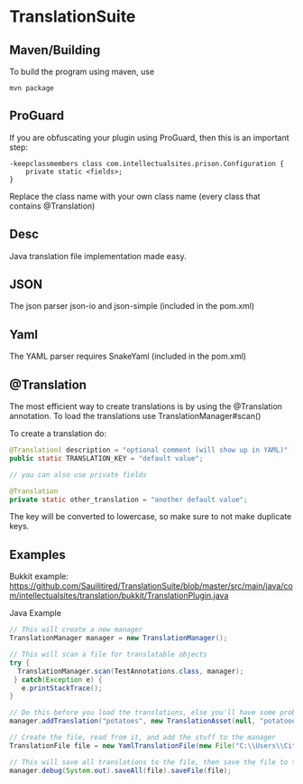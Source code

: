 TranslationSuite
================

Maven/Building
--
To build the program using maven, use
```
mvn package
```

ProGuard
--
If you are obfuscating your plugin using ProGuard, then this is an important step:

```
-keepclassmembers class com.intellectualsites.prison.Configuration {
    private static <fields>;
}
```
Replace the class name with your own class name (every class that contains @Translation)

Desc
--
Java translation file implementation
made easy.

JSON
--
The json parser json-io and json-simple (included in the pom.xml)

Yaml
--
The YAML parser requires SnakeYaml (included in the pom.xml) 

@Translation
--
The most efficient way to create translations is by using the @Translation annotation.
To load the translations use TranslationManager#scan()

To create a translation do:

```java
@Translation( description = "optional comment (will show up in YAML)" )
public static TRANSLATION_KEY = "default value";

// you can also use private fields

@Translation
private static other_translation = "another default value";
```
The key will be converted to lowercase, so make sure to not make duplicate keys.

Examples
--

Bukkit example: https://github.com/Sauilitired/TranslationSuite/blob/master/src/main/java/com/intellectualsites/translation/bukkit/TranslationPlugin.java

Java Example

```java
// This will create a new manager
TranslationManager manager = new TranslationManager();

// This will scan a file for translatable objects
try {
  TranslationManager.scan(TestAnnotations.class, manager);
 } catch(Exception e) {
   e.printStackTrace();
}

// Do this before you load the translations, else you'll have some problems :D
manager.addTranslation("potatoes", new TranslationAsset(null, "potatooooes", TranslationLanguage.swedishSwedish));

// Create the file, read from it, and add the stuff to the manager
TranslationFile file = new YamlTranslationFile(new File("C:\\Users\\Citymonstret\\Pictures\\IntellectualChat\\profiles\\debug"), TranslationLanguage.swedishSwedish, "potatoes", manager).read().header("This is the header", "another line");

// This will save all translations to the file, then save the file to the disk
manager.debug(System.out).saveAll(file).saveFile(file);
```
